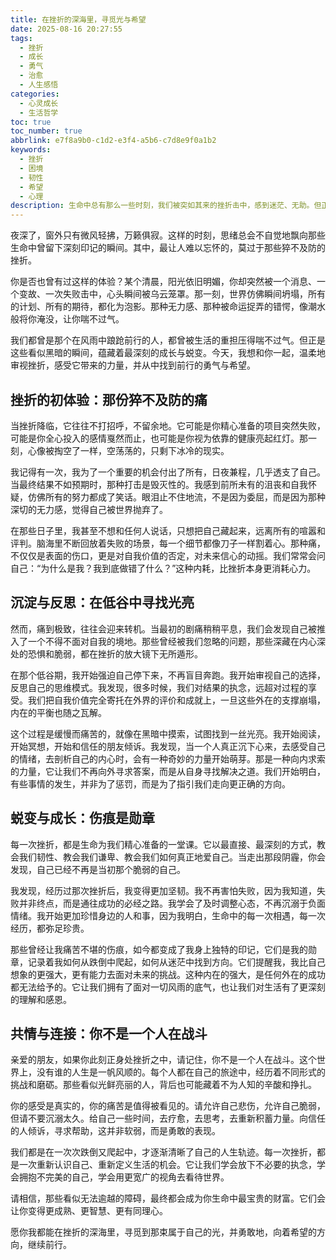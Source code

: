 ```yaml
---
title: 在挫折的深海里，寻觅光与希望
date: 2025-08-16 20:27:55
tags:
  - 挫折
  - 成长
  - 勇气
  - 治愈
  - 人生感悟
categories:
  - 心灵成长
  - 生活哲学
toc: true
toc_number: true
abbrlink: e7f8a9b0-c1d2-e3f4-a5b6-c7d8e9f0a1b2
keywords:
  - 挫折
  - 困境
  - 韧性
  - 希望
  - 心理
description: 生命中总有那么一些时刻，我们被突如其来的挫折击中，感到迷茫、无助。但正是这些看似黑暗的瞬间，蕴藏着最深刻的成长与蜕变。这篇文章，将带你温柔地审视挫折，感受它带来的力量，并从中找到前行的勇气与希望。
---
```


夜深了，窗外只有微风轻拂，万籁俱寂。这样的时刻，思绪总会不自觉地飘向那些生命中曾留下深刻印记的瞬间。其中，最让人难以忘怀的，莫过于那些猝不及防的挫折。

你是否也曾有过这样的体验？某个清晨，阳光依旧明媚，你却突然被一个消息、一个变故、一次失败击中，心头瞬间被乌云笼罩。那一刻，世界仿佛瞬间坍塌，所有的计划、所有的期待，都化为泡影。那种无力感、那种被命运捉弄的错愕，像潮水般将你淹没，让你喘不过气。

我们都曾是那个在风雨中踉跄前行的人，都曾被生活的重担压得喘不过气。但正是这些看似黑暗的瞬间，蕴藏着最深刻的成长与蜕变。今天，我想和你一起，温柔地审视挫折，感受它带来的力量，并从中找到前行的勇气与希望。

## 挫折的初体验：那份猝不及防的痛

当挫折降临，它往往不打招呼，不留余地。它可能是你精心准备的项目突然失败，可能是你全心投入的感情戛然而止，也可能是你视为依靠的健康亮起红灯。那一刻，心像被掏空了一样，空荡荡的，只剩下冰冷的现实。

我记得有一次，我为了一个重要的机会付出了所有，日夜兼程，几乎透支了自己。当最终结果不如预期时，那种打击是毁灭性的。我感到前所未有的沮丧和自我怀疑，仿佛所有的努力都成了笑话。眼泪止不住地流，不是因为委屈，而是因为那种深切的无力感，觉得自己被世界抛弃了。

在那些日子里，我甚至不想和任何人说话，只想把自己藏起来，远离所有的喧嚣和评判。脑海里不断回放着失败的场景，每一个细节都像刀子一样割着心。那种痛，不仅仅是表面的伤口，更是对自我价值的否定，对未来信心的动摇。我们常常会问自己：“为什么是我？我到底做错了什么？”这种内耗，比挫折本身更消耗心力。

## 沉淀与反思：在低谷中寻找光亮

然而，痛到极致，往往会迎来转机。当最初的剧痛稍稍平息，我们会发现自己被推入了一个不得不面对自我的境地。那些曾经被我们忽略的问题，那些深藏在内心深处的恐惧和脆弱，都在挫折的放大镜下无所遁形。

在那个低谷期，我开始强迫自己停下来，不再盲目奔跑。我开始审视自己的选择，反思自己的思维模式。我发现，很多时候，我们对结果的执念，远超对过程的享受。我们把自我价值完全寄托在外界的评价和成就上，一旦这些外在的支撑崩塌，内在的平衡也随之瓦解。

这个过程是缓慢而痛苦的，就像在黑暗中摸索，试图找到一丝光亮。我开始阅读，开始冥想，开始和信任的朋友倾诉。我发现，当一个人真正沉下心来，去感受自己的情绪，去剖析自己的内心时，会有一种奇妙的力量开始萌芽。那是一种向内求索的力量，它让我们不再向外寻求答案，而是从自身寻找解决之道。我们开始明白，有些事情的发生，并非为了惩罚，而是为了指引我们走向更正确的方向。

## 蜕变与成长：伤痕是勋章

每一次挫折，都是生命为我们精心准备的一堂课。它以最直接、最深刻的方式，教会我们韧性、教会我们谦卑、教会我们如何真正地爱自己。当走出那段阴霾，你会发现，自己已经不再是当初那个脆弱的自己。

我发现，经历过那次挫折后，我变得更加坚韧。我不再害怕失败，因为我知道，失败并非终点，而是通往成功的必经之路。我学会了及时调整心态，不再沉溺于负面情绪。我开始更加珍惜身边的人和事，因为我明白，生命中的每一次相遇，每一次经历，都弥足珍贵。

那些曾经让我痛苦不堪的伤痕，如今都变成了我身上独特的印记，它们是我的勋章，记录着我如何从跌倒中爬起，如何从迷茫中找到方向。它们提醒我，我比自己想象的更强大，更有能力去面对未来的挑战。这种内在的强大，是任何外在的成功都无法给予的。它让我们拥有了面对一切风雨的底气，也让我们对生活有了更深刻的理解和感恩。

## 共情与连接：你不是一个人在战斗

亲爱的朋友，如果你此刻正身处挫折之中，请记住，你不是一个人在战斗。这个世界上，没有谁的人生是一帆风顺的。每个人都在自己的旅途中，经历着不同形式的挑战和磨砺。那些看似光鲜亮丽的人，背后也可能藏着不为人知的辛酸和挣扎。

你的感受是真实的，你的痛苦是值得被看见的。请允许自己悲伤，允许自己脆弱，但请不要沉溺太久。给自己一些时间，去疗愈，去思考，去重新积蓄力量。向信任的人倾诉，寻求帮助，这并非软弱，而是勇敢的表现。

我们都是在一次次跌倒又爬起中，才逐渐清晰了自己的人生轨迹。每一次挫折，都是一次重新认识自己、重新定义生活的机会。它让我们学会放下不必要的执念，学会拥抱不完美的自己，学会用更宽广的视角去看待世界。

请相信，那些看似无法逾越的障碍，最终都会成为你生命中最宝贵的财富。它们会让你变得更成熟、更智慧、更有同理心。

愿你我都能在挫折的深海里，寻觅到那束属于自己的光，并勇敢地，向着希望的方向，继续前行。